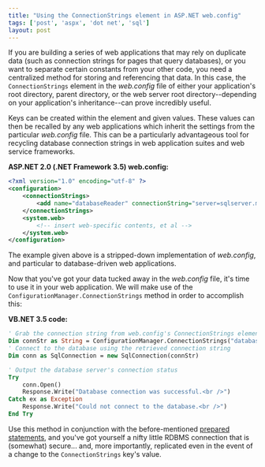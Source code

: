 ```yaml
---
title: "Using the ConnectionStrings element in ASP.NET web.config"
tags: ['post', 'aspx', 'dot net', 'sql']
layout: post
---
```


If you are building a series of web applications that
may rely on duplicate data (such as connection strings for pages that
query databases), or you want to separate certain constants from your
other code, you need a centralized method for storing and referencing
that data. In this case, the `ConnectionStrings` element in the
*web.config* file of either your
application's root directory, parent directory, or the web server root
directory--depending on your application's inheritance--can prove
incredibly useful.<!--more-->

Keys can be created within the element and given values. These values
can then be recalled by any web applications which inherit the settings
from the particular *web.config*
file. This can be a particularly advantageous tool for recycling
database connection strings in web application suites and web service
frameworks.

**ASP.NET 2.0 (.NET Framework 3.5) web.config:**

```xml
<?xml version="1.0" encoding="utf-8" ?>
<configuration>
	<connectionStrings>
		<add name="databaseReader" connectionString="server=sqlserver.myhost.com;database=myDatabase;uid=username;pwd=password;" />
	</connectionStrings>
	<system.web>
		<!-- insert web-specific contents, et al -->
	</system.web>
</configuration>
```

The example given above is a stripped-down implementation of *web.config*, and particular to
database-driven web applications.

Now that you've got your data tucked away in the *web.config* file, it's time to use it
in your web application. We will make use of the `ConfigurationManager.ConnectionStrings`
method in order to accomplish this:

**VB.NET 3.5 code:**

```vb
' Grab the connection string from web.config's ConnectionStrings element
Dim connStr as String = ConfigurationManager.ConnectionStrings("databaseReader").ConnectionString
' Connect to the database using the retrieved connection string
Dim conn as SqlConnection = new SqlConnection(connStr)

' Output the database server's connection status
Try
	conn.Open()
	Response.Write("Database connection was successful.<br />")
Catch ex as Exception
	Response.Write("Could not connect to the database.<br />")
End Try
```

Use this method in conjunction with the before-mentioned [prepared
statements](/2008/07/prepared-sql-statements-in-vb-net/),
and you've got yourself a nifty little RDBMS connection that is
(somewhat) secure... and, more importantly, replicated even in the event
of a change to the `ConnectionStrings` key's value.
